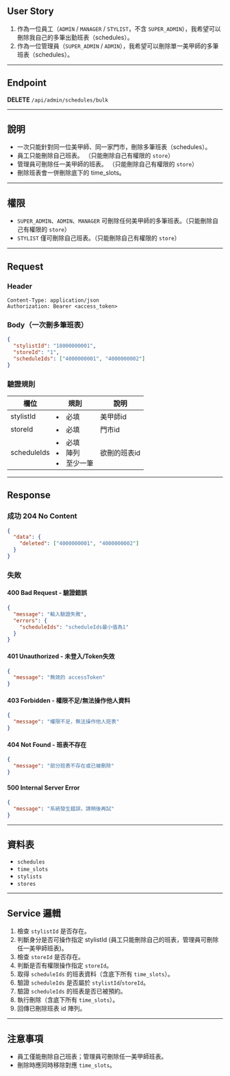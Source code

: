 ## User Story

1. 作為一位員工（`ADMIN` / `MANAGER` / `STYLIST`，不含 `SUPER_ADMIN`），我希望可以刪除我自己的多筆出勤班表（schedules）。
2. 作為一位管理員（`SUPER_ADMIN` / `ADMIN`），我希望可以刪除單一美甲師的多筆班表（schedules）。

---

## Endpoint

**DELETE** `/api/admin/schedules/bulk`

---

## 說明

- 一次只能針對同一位美甲師、同一家門市，刪除多筆班表（schedules）。
- 員工只能刪除自己班表。 （只能刪除自己有權限的 `store`）
- 管理員可刪除任一美甲師的班表。 （只能刪除自己有權限的 `store`）
- 刪除班表會一併刪除底下的 time_slots。

---

## 權限

- `SUPER_ADMIN`、`ADMIN`、`MANAGER` 可刪除任何美甲師的多筆班表。（只能刪除自己有權限的 `store`）
- `STYLIST` 僅可刪除自己班表。（只能刪除自己有權限的 `store`）

---

## Request

### Header

```http
Content-Type: application/json
Authorization: Bearer <access_token>
```

### Body（一次刪多筆班表）

```json
{
  "stylistId": "18000000001",
  "storeId": "1",
  "scheduleIds": ["4000000001", "4000000002"]
}
```

### 驗證規則

| 欄位        | 規則                         | 說明         |
| ----------- | ---------------------------- | ------------ |
| stylistId   | <li>必填                     | 美甲師id     |
| storeId     | <li>必填                     | 門市id       |
| scheduleIds | <li>必填<li>陣列<li>至少一筆 | 欲刪的班表id |

---

## Response

### 成功 204 No Content

```json
{
  "data": {
    "deleted": ["4000000001", "4000000002"]
  }
}
```

### 失敗

#### 400 Bad Request - 驗證錯誤

```json
{
  "message": "輸入驗證失敗",
  "errors": {
    "scheduleIds": "scheduleIds最小值為1"
  }
}
```

#### 401 Unauthorized - 未登入/Token失效

```json
{
  "message": "無效的 accessToken"
}
```

#### 403 Forbidden - 權限不足/無法操作他人資料

```json
{
  "message": "權限不足，無法操作他人班表"
}
```

#### 404 Not Found - 班表不存在

```json
{
  "message": "部分班表不存在或已被刪除"
}
```

#### 500 Internal Server Error

```json
{
  "message": "系統發生錯誤，請稍後再試"
}
```

---

## 資料表

- `schedules`
- `time_slots`
- `stylists`
- `stores`

---

## Service 邏輯

1. 檢查 `stylistId` 是否存在。
2. 判斷身分是否可操作指定 stylistId (員工只能刪除自己的班表，管理員可刪除任一美甲師班表)。
3. 檢查 `storeId` 是否存在。
4. 判斷是否有權限操作指定 `storeId`。
5. 取得 `scheduleIds` 的班表資料（含底下所有 `time_slots`）。
6. 驗證 `scheduleIds` 是否屬於 `stylistId`/`storeId`。
7. 驗證 `scheduleIds` 的班表是否已被預約。
8. 執行刪除（含底下所有 `time_slots`）。
9. 回傳已刪除班表 id 陣列。

---

## 注意事項

- 員工僅能刪除自己班表；管理員可刪除任一美甲師班表。
- 刪除時應同時移除對應 `time_slots`。
